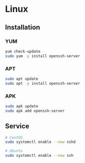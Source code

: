 # Linux

## Installation

### YUM

```sh
yum check-update
sudo yum -y install openssh-server
```

### APT

```sh
sudo apt update
sudo apt -y install openssh-server
```

### APK

```sh
sudo apk update
sudo apk add openssh-server
```

## Service

```sh
# CentOS
sudo systemctl enable --now sshd

# Ubuntu
sudo systemctl enable --now ssh
```
